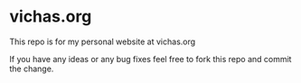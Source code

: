 # vichas.org

<p>This repo is for my personal website at vichas.org</p>

<p>If you have any ideas or any bug fixes feel free to fork this repo and commit the change.</p>
